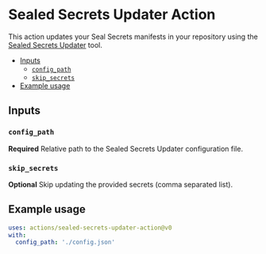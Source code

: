# Sealed Secrets Updater Action

This action updates your Seal Secrets manifests in your repository using the [Sealed Secrets Updater](https://github.com/juan131/sealed-secrets-updater) tool.

<!-- START doctoc generated TOC please keep comment here to allow auto update -->
<!-- DON'T EDIT THIS SECTION, INSTEAD RE-RUN doctoc TO UPDATE -->

- [Inputs](#inputs)
  - [`config_path`](#config_path)
  - [`skip_secrets`](#skip_secrets)
- [Example usage](#example-usage)

<!-- END doctoc generated TOC please keep comment here to allow auto update -->

## Inputs

### `config_path`

**Required** Relative path to the Sealed Secrets Updater configuration file.

### `skip_secrets`

**Optional** Skip updating the provided secrets (comma separated list).

## Example usage

```yaml
uses: actions/sealed-secrets-updater-action@v0
with:
  config_path: './config.json'
```
